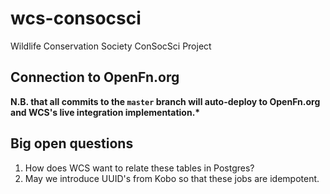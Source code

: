 # wcs-consocsci

Wildlife Conservation Society ConSocSci Project

## Connection to OpenFn.org

**N.B. that all commits to the `master` branch will auto-deploy to OpenFn.org and WCS's live integration implementation.\***

## Big open questions
1. How does WCS want to relate these tables in Postgres?
2. May we introduce UUID's from Kobo so that these jobs are idempotent.